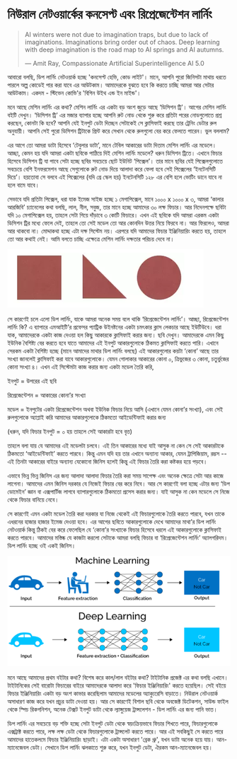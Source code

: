 # নিউরাল নেটওয়ার্কের কনসেপ্ট এবং রিপ্রেজেন্টেশন লার্নিং

> AI winters were not due to imagination traps, but due to lack of imaginations. Imaginations bring order out of chaos. Deep learning with deep imagination is the road map to AI springs and AI autumns.
>
> ― Amit Ray, Compassionate Artificial Superintelligence AI 5.0

আবারো বলছি, ডিপ লার্নিং নেটওয়ার্ক হচ্ছে 'কনসেপ্ট হেভি, কোড লাইট'। মানে, আপনি পুরো জিনিসটা মাথায় ধরতে পারলে অল্প কোডেই পার করা যাবে এর আউটকাম। আমাদেরকে বুঝতে হবে কি করতে চাচ্ছি আমরা আর সেটার আউটকাম। একদম - স্টিভেন কোভি'র 'বিগিন উইথ এন্ড ইন মাইন্ড'। 

মনে আছে মেশিন লার্নিং এর কথা? মেশিন লার্নিং এর একটা বড় অংশ জুড়ে আছে ‘ডিসিশন ট্রি’। আগের মেশিন লার্নিং বইটি দেখুন। ‘ডিসিশন ট্রি’ এর মজার ব্যাপার হচ্ছে আপনি রুট নোড থেকে শুরু করে প্রতিটা পরের নোডগুলোতে প্রশ্ন করছেন, কোনটা কি হবে? আপনি যেই ইনপুট ডেটা দিচ্ছেন সেটাকেই সে ক্লাসিফাই করছে তার ট্রেনিং ডেটার রুল অনুযায়ী। আপনি সেই পুরো ডিসিশন ট্রিটাকে প্রিন্ট করে সেখান থেকে রুলগুলো বের করে ফেলতে পারেন। ভুল বললাম?


এর আগে তো আমরা ডাটা হিসেবে ‘টেবুলার ডাটা’, মানে টেবিল আকারের ডাটা দিতাম মেশিন লার্নিং এর মডেলে। আচ্ছা, কেমন হয় যদি আমরা একটা ছবিকে পাঠিয়ে দিই মেশিন লার্নিং মডেলে? ধরুন ডিসিশন ট্রিতে। এখানে ফিচার হিসেবে ডিসিশন ট্রি যা পাবে সেটা হচ্ছে ছবির সবচেয়ে ছোট ইউনিট ‘পিক্সেল’। তার মানে ছবির যেই পিক্সেলগুলোতে সবচেয়ে বেশি ইনফরমেশন আছে সেগুলোকে রুট নোড দিয়ে আলাদা করে ফেলা হবে সেই পিক্সেলের ‘ইনটেনসিটি দিয়ে’। হয়তোবা সে বলবে এই পিক্সেলের \(যদি গ্রে স্কেল হয়\) ইনটেনসিটি ১২৮ এর বেশি হলে ভোটিং ডানে যাবে না হলে বামে যাবে। 


সেভাবে যদি প্রতিটা পিক্সেল, ধরা যাক ইমেজ সাইজ হচ্ছে ১ মেগাপিক্সেল, মানে ১০০০ x ১০০০ x ৩, আমরা ‘কালার আরজিবি’ চ্যানেলের কথা বলছি, লাল, নীল, সবুজ, তার মানে হচ্ছে আমাদের ৩০ লক্ষ ফিচার। আর নিদেনপক্ষে ছবিটা যদি ১০ মেগাপিক্সেল হয়, তাহলে সেটা গিয়ে দাঁড়াবে ৩ কোটি ফিচারে। এখন এই ছবিকে যদি আমরা এরকম একটা ডিসিশন ট্রির মধ্যে ফেলে দেই, তাহলে তো সেই মডেল তো আর কোনদিন উত্তর নিয়ে ফিরবে না। আর ফিরলেও, আমরা আর থাকবো না। মোদ্দাকথা হচ্ছে এটা দক্ষ সিস্টেম নয়। এরপরে যদি আমাদের ফিচার ইঞ্জিনিয়ারিং করতে হয়, তাহলে তো আর কথাই নেই। আমি বলতে চাচ্ছি এক্ষেত্রে মেশিন লার্নিং দক্ষতার পরিচয় দেবে না। 

![&#x99A;&#x9BF;&#x9A4;&#x9CD;&#x9B0;: &#x995;&#x9BF;&#x99B;&#x9C1; &#x986;&#x995;&#x9BE;&#x9B0; &#x995;&#x9CD;&#x9B2;&#x9BE;&#x9B8;&#x9BF;&#x9AB;&#x9BE;&#x987; &#x995;&#x9B0;&#x9BE; ](../.gitbook/assets/22.PNG)


সে কারণেই চলে এলো ডিপ লার্নিং, যাকে আমরা অনেক সময় বলে থাকি ‘রিপ্রেজেন্টেশন লার্নিং’। আচ্ছা, রিপ্রেজেন্টেশন লার্নিং কি? এ ব্যাপারে এমআইটি’র প্রফেসর প্যাট্রিক উইনষ্টনের একটা চমৎকার ক্লাস লেকচার আছে ইউটিউবে। ধরা যাক, আমাদেরকে একটা কাজ দেওয়া হল কিছু আকারকে ক্লাসিফাই করার জন্য। ছবি দেখুন। আমাদেরকে এমন কিছু ইউনিক বৈশিষ্ট্য বের করতে হবে যাতে আমাদের এই ইনপুট আকারগুলোকে ঠিকমত ক্লাসিফাই করতে পারি। এখানে সেরকম একটা বৈশিষ্ট্য হচ্ছে \(মানে আমাদের মাথার ডিপ লার্নিং বলছে\) এই আকারগুলোর কয়টা ‘কোনা’ আছে তার সংখ্যা জানলেই ক্লাসিফাই করা যাবে আকারগুলোকে। যেমন গোলাকার আকারের কোনা ০, ত্রিভুজের ৩ কোনা, চতুর্ভুজের কোনা সংখ্যা ৪। এখন এই সিস্টেমটা কাজ করার জন্য একটা মডেল তৈরি করি, 


ইনপুট = উপরের এই ছবি

রিপ্রেজেন্টেশন = আকারের কোনা’র সংখ্যা

মডেল = ইনপুটের একটা রিপ্রেজেন্টেশন অথবা ইউনিক ফিচার নিয়ে আসি \(এখানে যেমন কোনা’র সংখ্যা\), এবং সেই রুলগুলোকে অ্যাপ্লাই করি আমাদের আকারগুলোকে ঠিকমতো আইডেন্টিফাই করার জন্য


\(ধরুন, যদি ফিচার ইনপুট = ০ হয় তাহলে সেই আকারটা হবে বৃত্ত\) 


তাহলে বলা যায় যে আমাদের এই মডেলটা চলবে। এই তিন আকারের মধ্যে যাই আসুক না কেন সে সেই আকারটাকে ঠিকমতো ‘আইডেন্টিফাই’ করতে পারবে। কিন্তু এমন যদি হয় তার এখানে অন্যান্য আকার, যেমন ট্রাপিজিয়াম, রম্ভস -- এই তিনটা আকারের বাইরে অন্যান্য যেকোনো জিনিস হলেই কিন্তু এই ফিচার তৈরি করা কষ্টকর হয়ে পড়বে। 


এভাবে ভিন্ন ভিন্ন জিনিস এর জন্য আলাদা আলাদা ফিচার তৈরি করা সময় সাপেক্ষ এবং অনেক ক্ষেত্রে সেটা আর কাজে লাগেনা। আমাদের এমন জিনিস দরকার যে নিজেই ফিচার বের করে নিবে। আর সে কারণেই বলা হচ্ছে এটার জন্য ‘ডিপ ডোমেইন’ জ্ঞান বা এক্সপার্টিজ লাগবে ব্যাপারগুলোকে ঠিকমতো প্রসেস করার জন্য। যাই আসুক না কেন মডেলে সে নিজে থেকে ফিচার বানিয়ে নেবে। 


সে কারণেই এমন একটা মডেল তৈরি করা দরকার যা নিজে থেকেই এই ফিচারগুলোকে তৈরি করতে পারবে, যখন তাকে এধরনের হাজার হাজার ইমেজ দেওয়া হবে। এর আগের ছবিতে আকারগুলোকে দেখে আমাদের মাথা’র ডিপ লার্নিং নেটওয়ার্ক কিন্তু ঠিকই বের করে ফেলেছিল যে ‘কোনা’র সংখ্যাকে ফিচার হিসেবে ধরলে এই আকারগুলোকে ক্লাসিফাই করতে পারবে। আমাদের মস্তিষ্ক যে কাজটা করলো সেটাকে আমরা বলছি ফিচার বা ‘রিপ্রেজেন্টেশন লার্নিং’ অ্যালগরিদম। ডিপ লার্নিং হচ্ছে ওই একই জিনিস।

![&#x99A;&#x9BF;&#x9A4;&#x9CD;&#x9B0;: &#x9AE;&#x9C7;&#x9B6;&#x9BF;&#x9A8; &#x9B2;&#x9BE;&#x9B0;&#x9CD;&#x9A8;&#x9BF;&#x982; &#x98F;&#x9AC;&#x982; &#x9A1;&#x9BF;&#x9AA; &#x9B2;&#x9BE;&#x9B0;&#x9CD;&#x9A8;&#x9BF;&#x982; &#x98F;&#x9B0; &#x9AA;&#x9BE;&#x9B0;&#x9CD;&#x9A5;&#x995;&#x9CD;&#x9AF; ](../.gitbook/assets/18.png)

মনে আছে আমাদের প্রথম বইটার কথা? বিশেষ করে কাল/লাল বইটার কথা? টাইটানিক প্রজেক্ট এর কথা বলছি এখানে। টাইটানিকের সেই বারোটা ফিচারের বাইরে আমাদেরকে আলাদা করে 'ফিচার ইঞ্জিনিয়ারিং' করতে হয়েছিল। সেই বইয়ে ফিচার ইঞ্জিনিয়ারিং একটা বড় অংশ কাভার করেছিলাম আমাদের মডেলের অ্যাক্যুরেসি বাড়াতে। নিউরাল নেটওয়ার্ক অসাধারণ কাজ করে যখন প্রচুর ডাটা দেওয়া হয়। আর সে কারণেই বিশাল ছবি থেকে অবজেক্ট ডিটেকশন, সাউন্ড ফাইল থেকে স্পিচ রিকগনিশন, অনেক টেক্সট ইনপুট ডাটা থেকে ল্যাঙ্গুয়েজ ট্রান্সলেশন - ডিপ লার্নিং এর জন্য পানি ভাত। 

ডিপ লার্নিং এর সবচেয়ে বড় শক্তি হচ্ছে সেটা ইনপুট ডেটা থেকে স্বয়ংক্রিয়ভাবে ফিচার শিখতে পারে, ফিচারগুলোকে এক্সট্রাক্ট করতে পারে, লক্ষ লক্ষ ডেটা থেকে ফিচারগুলোকে ট্রান্সলেট করতে পারে। আর এই সবকিছুই সে করতে পারে আমাদের হাতেকলমে ফিচার ইঞ্জিনিয়ারিং ছাড়াই। এটা একটা অসাধারণ 'ব্রেক থ্রু', যখন ডাটা অনেক হয়ে যায়। আন-ম্যানেজেবল ডেটা। সেখানে ডিপ লার্নিং ঝলকাতে শুরু করে, যখন ইনপুট ডেটা, ঐরকম আন-ম্যানেজেবল হয়।



